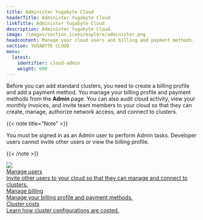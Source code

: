 ```yaml
---
title: Administer Yugabyte Cloud
headerTitle: Administer Yugabyte Cloud
linkTitle: Administer Yugabyte Cloud
description: Administer Yugabyte Cloud.
image: /images/section_icons/explore/administer.png
headcontent: Manage your cloud users and billing and payment methods.
section: YUGABYTE CLOUD
menu:
  latest:
    identifier: cloud-admin
    weight: 600
---
```


Before you can add standard clusters, you need to create a billing profile and add a payment method. You manage your billing profile and payment methods from the **Admin** page. You can also audit cloud activity, view your monthly invoices, and invite team members to your cloud so that they can create, manage, authorize network access, and connect to clusters.

{{< note title="Note" >}}

You must be signed in as an Admin user to perform Admin tasks. Developer users cannot invite other users or view the billing profile.

{{< /note >}}

<div class="row">
<!--
  <div class="col-12 col-md-6 col-lg-12 col-xl-6">
    <a class="section-link icon-offset" href="integrations/">
      <div class="head">
        <img class="icon" src="/images/section_icons/develop/ecosystem-integrations.png" aria-hidden="true" />
        <div class="title">Integrations</div>
      </div>
      <div class="body">
        Set up integrations with third-party applications and services.
      </div>
    </a>
  </div>
--><!--
  <div class="col-12 col-md-6 col-lg-12 col-xl-6">
    <a class="section-link icon-offset" href="alerts/">
      <div class="head">
        <img class="icon" src="/images/section_icons/manage/backup.png" aria-hidden="true" />
        <div class="title">Manage alerts</div>
      </div>
      <div class="body">
        Set up billing and cluster alerts, and respond to the alerts you receive.
      </div>
    </a>
  </div>
-->
  <div class="col-12 col-md-6 col-lg-12 col-xl-6">
    <a class="section-link icon-offset" href="manage-access/">
      <div class="head">
        <img class="icon" src="/images/section_icons/secure/create-roles.png" aria-hidden="true" />
        <div class="title">Manage users</div>
      </div>
      <div class="body">
        Invite other users to your cloud so that they can manage and connect to clusters.
      </div>
    </a>
  </div>
<!--
  <div class="col-12 col-md-6 col-lg-12 col-xl-6">
    <a class="section-link icon-offset" href="projects/">
      <div class="head">
        <img class="icon" src="/images/section_icons/manage/backup.png" aria-hidden="true" />
        <div class="title">Manage projects</div>
      </div>
      <div class="body">
        Set up and manage projects on your cloud.
      </div>
    </a>
  </div>
-->
  <div class="col-12 col-md-6 col-lg-12 col-xl-6">
    <a class="section-link icon-offset" href="cloud-billing-profile/">
      <div class="head">
        <div class="icon"><i class="fas fa-file-invoice-dollar"></i></div>
        <div class="title">Manage billing</div>
      </div>
      <div class="body">
        Manage your billing profile and payment methods.
      </div>
    </a>
  </div>

  <div class="col-12 col-md-6 col-lg-12 col-xl-6">
    <a class="section-link icon-offset" href="cloud-billing-costs/">
      <div class="head">
        <div class="icon"><i class="fas fa-file-invoice-dollar"></i></div>
        <div class="title">Cluster costs</div>
      </div>
      <div class="body">
        Learn how cluster configurations are costed.
      </div>
    </a>
  </div>

<!--
  <div class="col-12 col-md-6 col-lg-12 col-xl-6">
    <a class="section-link icon-offset" href="reports/">
      <div class="head">
        <img class="icon" src="/images/section_icons/manage/backup.png" aria-hidden="true" />
        <div class="title">Reports</div>
      </div>
      <div class="body">
        Generate reports.
      </div>
    </a>
  </div>
-->
</div>

